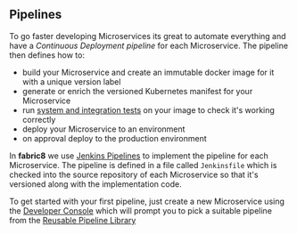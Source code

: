 ## Pipelines

To go faster  developing Microservices its great to automate everything and have a _Continuous Deployment pipeline_ for each Microservice. The pipeline then defines how to:

* build your Microservice and create an immutable docker image for it with a unique version label
* generate or enrich the versioned Kubernetes manifest for your Microservice
* run [system and integration tests](../testing.html) on your image to check it's working correctly
* deploy your Microservice to an environment
* on approval deploy to the production environment

In **fabric8** we use [Jenkins Pipelines](https://jenkins.io/) to implement the pipeline for each Microservice. The pipeline is defined in a file called `Jenkinsfile` which is checked into the source repository of each Microservice so that it's versioned along with the implementation code.

To get started with your first pipeline, just create a new Microservice using the [Developer Console](console.html) which will prompt you to pick a suitable
pipeline from the [Reusable Pipeline Library](../jenkinsWorkflowLibrary.html)
